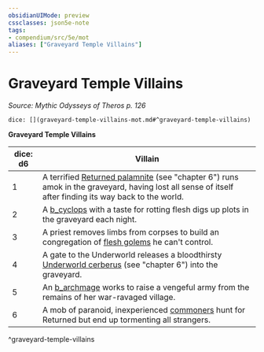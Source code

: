 ```yaml
---
obsidianUIMode: preview
cssclasses: json5e-note
tags:
- compendium/src/5e/mot
aliases: ["Graveyard Temple Villains"]
---
```

# Graveyard Temple Villains
*Source: Mythic Odysseys of Theros p. 126* 

`dice: [](graveyard-temple-villains-mot.md#^graveyard-temple-villains)`

**Graveyard Temple Villains**

| dice: d6 | Villain |
|----------|---------|
| 1 | A terrified [Returned palamnite](b_returned-palamnite-mot.md) (see "chapter 6") runs amok in the graveyard, having lost all sense of itself after finding its way back to the world. |
| 2 | A [b_cyclops](b_cyclops.md) with a taste for rotting flesh digs up plots in the graveyard each night. |
| 3 | A priest removes limbs from corpses to build an congregation of [flesh golems](b_flesh-golem.md) he can't control. |
| 4 | A gate to the Underworld releases a bloodthirsty [Underworld cerberus](b_underworld-cerberus-mot.md) (see "chapter 6") into the graveyard. |
| 5 | An [b_archmage](b_archmage.md) works to raise a vengeful army from the remains of her war-ravaged village. |
| 6 | A mob of paranoid, inexperienced [commoners](b_commoner.md) hunt for Returned but end up tormenting all strangers. |
^graveyard-temple-villains